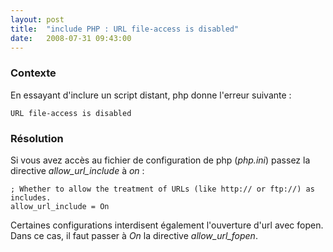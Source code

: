```yaml
---
layout: post
title:  "include PHP : URL file-access is disabled"
date:   2008-07-31 09:43:00
---
```

### Contexte

En essayant d'inclure un script distant, php donne l'erreur suivante :

    URL file-access is disabled

### Résolution

Si vous avez accès au fichier de configuration de php (*php.ini*) passez
la directive *allow\_url\_include* à *on* :

    ; Whether to allow the treatment of URLs (like http:// or ftp://) as includes.
    allow_url_include = On

Certaines configurations interdisent également l'ouverture d'url avec
fopen. Dans ce cas, il faut passer à *On* la directive
*allow\_url\_fopen*.

